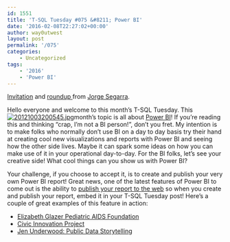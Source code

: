 ```yaml
---
id: 1551
title: 'T-SQL Tuesday #075 &#8211; Power BI'
date: '2016-02-08T22:27:02+00:00'
author: way0utwest
layout: post
permalink: '/075'
categories:
    - Uncategorized
tags:
    - '2016'
    - 'Power BI'
---
```


[Invitation](http://www.sqlchicken.com/2016/02/t-sql-tuesday-75-invitation-jump-into-power-bi/) and [roundup ](http://www.sqlchicken.com/2016/02/t-sql-tuesday-75-round-up/)from [Jorge Segarra](http://www.sqlchicken.com/).

Hello everyone and welcome to this month’s T-SQL Tuesday. This [![20121003200545.jpg](https://i0.wp.com/www.sqlchicken.com/wp-content/uploads/2013/11/201210032005451.jpg?resize=150%2C150)](https://i0.wp.com/www.sqlchicken.com/wp-content/uploads/2013/11/201210032005451.jpg)month’s topic is all about [Power BI](http://powerbi.com/)! If you’re reading this and thinking “crap, I’m not a BI person!”, don’t you fret. My intention is to make folks who normally don’t use BI on a day to day basis try their hand at creating cool new visualizations and reports with Power BI and seeing how the other side lives. Maybe it can spark some ideas on how you can make use of it in your operational day-to-day. For the BI folks, let’s see your creative side! What cool things can you show us with Power BI?

Your challenge, if you choose to accept it, is to create and publish your very own Power BI report! Great news, one of the latest features of Power BI to come out is the ability to [publish your report to the web](https://powerbi.microsoft.com/en-us/publishtoweb/) so when you create and publish your report, embed it in your T-SQL Tuesday post! Here’s a couple of great examples of this feature in action:

- [Elizabeth Glazer Pediatric AIDS Foundation](http://www.pedaids.org/dashboard)
- [Civic Innovation Project](http://www.civicinnovationproject.com/news)
- [Jen Underwood: Public Data Storytelling](http://www.jenunderwood.com/2016/02/03/public-data-storytelling/)